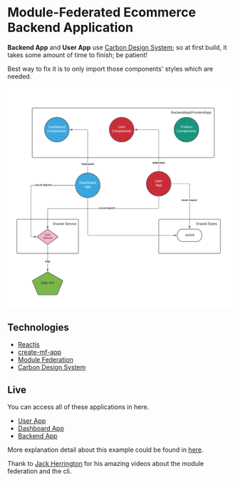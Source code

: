 # Module-Federated Ecommerce Backend Application

**Backend App** and **User App** use [Carbon Design System](https://www.carbondesignsystem.com/); 
so at first build, it takes some amount of time to finish; 
be patient! 

Best way to fix it is to only import those components' styles which are needed.

![architecture](./architecture/design.png)

## Technologies

- [Reactjs](https://reactjs.org/)
- [create-mf-app](https://github.com/jherr/create-mf-app)
- [Module Federation](https://webpack.js.org/concepts/module-federation/)
- [Carbon Design System](https://www.carbondesignsystem.com/)

## Live

You can access all of these applications in here.

- [User App](https://standalone-user.vercel.app/)
- [Dashboard App](https://standalone-dashboard.vercel.app/)
- [Backend App](https://backend-app.vercel.app/)

More explanation detail about this example could be found in [here](https://malinka.dev/blog).

Thank to [Jack Herrington](https://www.youtube.com/channel/UC6vRUjYqDuoUsYsku86Lrsw) for his amazing videos about the module federation and the cli.
